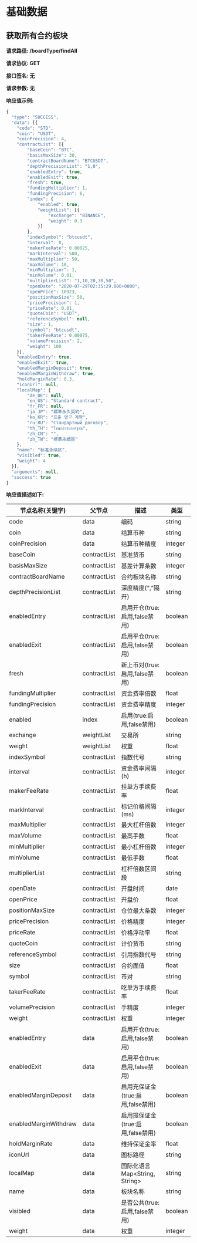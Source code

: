 # 基础数据

## 获取所有合约板块

**请求路径: /boardType/findAll**

**请求协议: GET**

**接口签名: 无**

**请求参数: 无**

**响应值示例:**

```js
{
  "type": "SUCCESS",
  "data": [{
    "code": "STD",
    "coin": "USDT",
    "coinPrecision": 4,
    "contractList": [{
        "baseCoin": "BTC",
        "basisMaxSize": 30,
        "contractBoardName": "BTCUSDT",
        "depthPrecisionList": "1,0",
        "enabledEntry": true,
        "enabledExit": true,
        "fresh": true,
        "fundingMultiplier": 1,
        "fundingPrecision": 6,
        "index": {
            "enabled": true,
            "weightList": [{
                "exchange": "BINANCE",
                "weight": 0.3
            }]
        },
        "indexSymbol": "btcusdt",
        "interval": 8,
        "makerFeeRate": 0.00025,
        "markInterval": 500,
        "maxMultiplier": 50,
        "maxVolume": 10,
        "minMultiplier": 1,
        "minVolume": 0.01,
        "multiplierList": "1,10,20,30,50",
        "openDate": "2020-07-29T02:35:29.000+0000",
        "openPrice": 10923,
        "positionMaxSize": 50,
        "pricePrecision": 1,
        "priceRate": 0.01,
        "quoteCoin": "USDT",
        "referenceSymbol": null,
        "size": 1,
        "symbol": "btcusdt",
        "takerFeeRate": 0.00075,
        "volumePrecision": 2,
        "weight": 100
    }],
    "enabledEntry": true,
    "enabledExit": true,
    "enabledMarginDeposit": true,
    "enabledMarginWithdraw": true,
    "holdMarginRate": 0.3,
    "iconUrl": null,
    "localMap": {
        "de_DE": null,
        "en_US": "Standard contract",
        "fr_FR": null,
        "ja_JP": "標準永久契約",
        "ko_KR": "표준 영구 계약",
        "ru_RU": "Стандартный договор",
        "th_TH": "โซนถาวรมาตรฐาน",
        "zh_CN": "",
        "zh_TW": "標準永續區"
    },
    "name": "标准永续区",
    "visibled": true,
    "weight": 4
  }],
  "arguments": null,
  "success": true
}
```

**响应值描述如下:**

节点名称(关键字) | 父节点 | 描述 | 类型
-- | -- | -- | -- |
code | data | 编码 | string
coin | data | 结算币种 | string
coinPrecision | data | 结算币种精度 | integer
baseCoin | contractList | 基准货币 | string
basisMaxSize | contractList | 基差计算条数 | integer
contractBoardName | contractList | 合约板块名称 | string
depthPrecisionList | contractList | 深度精度(“,”隔开) | string
enabledEntry | contractList | 启用开仓(true:启用,false禁用) | boolean
enabledExit | contractList | 启用平仓(true:启用,false禁用) | boolean
fresh | contractList | 新上币对(true:启用,false禁用) | boolean
fundingMultiplier | contractList | 资金费率倍数 | float
fundingPrecision | contractList | 资金费率精度 | integer
enabled | index | 启用(true:启用,false禁用) | boolean
exchange | weightList | 交易所 | string
weight | weightList | 权重 | float
indexSymbol | contractList | 指数代号 | string
interval | contractList | 资金费率间隔(h) | integer
makerFeeRate | contractList | 挂单方手续费率 | float
markInterval | contractList | 标记价格间隔(ms) | integer
maxMultiplier | contractList | 最大杠杆倍数 | integer
maxVolume | contractList | 最高手数 | float
minMultiplier | contractList | 最小杠杆倍数 | integer
minVolume | contractList | 最低手数 | float
multiplierList | contractList | 杠杆倍数区间段 | string
openDate | contractList | 开盘时间 | date
openPrice | contractList | 开盘价 | float
positionMaxSize | contractList | 仓位最大条数 | integer
pricePrecision | contractList | 价格精度 | integer
priceRate | contractList | 价格浮动率 | float
quoteCoin | contractList | 计价货币 | string
referenceSymbol | contractList | 引用指数代号 | string
size | contractList | 合约面值 | float
symbol | contractList | 币对 | string
takerFeeRate | contractList | 吃单方手续费率 | float
volumePrecision  | contractList  | 手精度 | integer
weight  | contractList | 权重 | integer
enabledEntry | data | 启用开仓(true:启用,false禁用) | boolean
enabledExit | data | 启用平仓(true:启用,false禁用) | boolean
enabledMarginDeposit | data | 启用充保证金(true:启用,false禁用) | boolean
enabledMarginWithdraw | data | 启用提保证金(true:启用,false禁用) | boolean
holdMarginRate | data | 维持保证金率 | float
iconUrl | data | 图标路径 | string
localMap | data | 国际化语言Map<String, String> | string
name | data | 板块名称 | string
visibled | data | 是否公共(true:启用,false禁用) | boolean
weight | data | 权重 | integer
